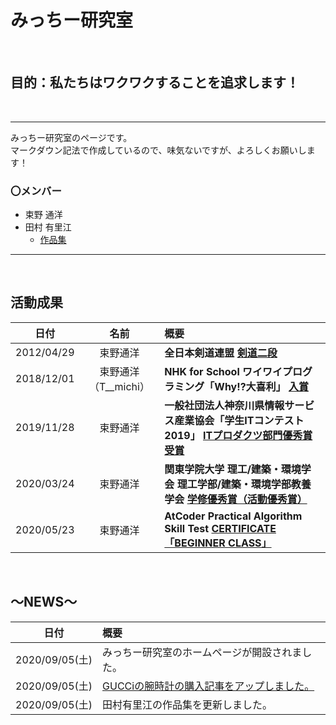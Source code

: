 # **みっちー研究室**

<br>

## **目的：私たちはワクワクすることを追求します！**

<br>

---

みっちー研究室のページです。
<br>
マークダウン記法で作成しているので、味気ないですが、よろしくお願いします！

### **〇メンバー**
- 束野 通洋
- 田村 有里江
    - [作品集](yurie_portfolio.html)
---

<br>

## **活動成果**
|日付|名前|概要|
|:--:|:--:|:--|
|2012/04/29|束野通洋|**全日本剣道連盟** [**剣道二段**](image/michihiro/剣道二段.png)|
|2018/12/01|束野通洋（T__michi）|**NHK for School ワイワイプログラミング「Why!?大喜利」** [**入賞**](https://www.nhk.or.jp/school/programming/oogiri/works_26.html)|
|2019/11/28|束野通洋|**一般社団法人神奈川県情報サービス産業協会「学生ITコンテスト2019」** [**ITプロダクツ部門優秀賞受賞**](image/michihiro/学生ITコンテスト優秀賞.pdf)|
|2020/03/24|束野通洋|**関東学院大学 理工/建築・環境学会 理工学部/建築・環境学部教養学会** [**学修優秀賞（活動優秀賞）**](image/michihiro/学修優秀賞（活動優秀賞）.png)|
|2020/05/23|束野通洋|**AtCoder Practical Algorithm Skill Test** [**CERTIFICATE「BEGINNER CLASS」**](image/michihiro/PAST_BEGINNER.pdf)|

<br>

## **～NEWS～**
|日付|概要|
|:--:|:--|
|2020/09/05(土)|みっちー研究室のホームページが開設されました。|
|2020/09/05(土)|[GUCCiの腕時計の購入記事をアップしました。](watch_gucci.html)|
|2020/09/05(土)|田村有里江の作品集を更新しました。|